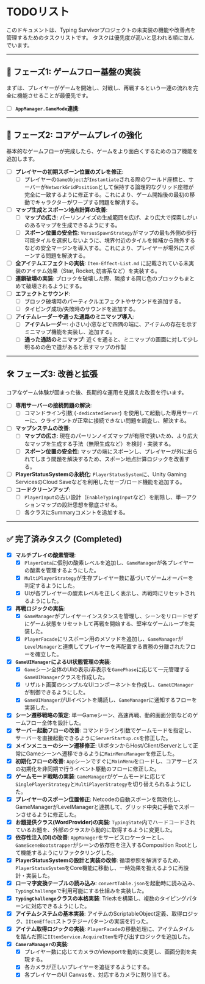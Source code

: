 # TODOリスト

このドキュメントは、Typing Survivorプロジェクトの未実装の機能や改善点を管理するためのタスクリストです。
タスクは優先度が高いと思われる順に並んでいます。

---

## 🚀 フェーズ1: ゲームフロー基盤の実装

まずは、プレイヤーがゲームを開始し、対戦し、再戦するという一連の流れを完全に機能させることが最優先です。

- [ ] **`AppManager.GameMode`連携**:

---

## 🚀 フェーズ2: コアゲームプレイの強化

基本的なゲームフローが完成したら、ゲームをより面白くするためのコア機能を追加します。

- [ ] **プレイヤーの初期スポーン位置のズレを修正**:
    - [ ] プレイヤーの`GameObject`が`Instantiate`される際のワールド座標と、サーバーが`NetworkGridPosition`として保持する論理的なグリッド座標が完全に一致するように修正する。これにより、ゲーム開始後の最初の移動でキャラクターがワープする問題を解消する。
- [ ] **マップ生成とスポーン地点計算の改善**:
    - [ ] **マップの広さ**: パーリンノイズの生成範囲を広げ、より広大で探索しがいのあるマップを生成できるようにする。
    - [ ] **スポーン位置の安全性**: `VersusSpawnStrategy`がマップの最も外側の歩行可能タイルを選択しないように、境界付近のタイルを候補から除外するなどの安全マージンを導入する。これにより、プレイヤーが場外にスポーンする問題を解決する。
- [ ] **全アイテムエフェクトの実装**: `Item-Effect-List.md` に記載されている未実装のアイテム効果（Star, Rocket, 妨害系など）を実装する。
- [ ] **連鎖破壊の実装**: ブロックを破壊した際、隣接する同じ色のブロックもまとめて破壊されるようにする。
- [ ] **エフェクトとサウンド**:
    - [ ] ブロック破壊時のパーティクルエフェクトやサウンドを追加する。
    - [ ] タイピング成功/失敗時のサウンドを追加する。
- [ ] **アイテムレーダーや通った通路のミニマップ導入**:
    - [ ] **アイテムレーダー**: 小さい小窓などで四隅の端に、アイテムの存在を示すミニマップ機能を実装し、追加する。
    - [ ] **通った通路のミニマップ**: 近くを通ると、ミニマップの画面に対して少し明るめの色で道があると示すマップの作製

---

## 🛠️ フェーズ3: 改善と拡張

コアなゲーム体験が固まった後、長期的な運用を見据えた改善を行います。

- [ ] **専用サーバーの接続問題の解決**:
    - [ ] コマンドライン引数 (`-dedicatedServer`) を使用して起動した専用サーバーに、クライアントが正常に接続できない問題を調査し、解決する。
- [ ] **マップシステムの改善**:
    - [ ] **マップの広さ**: 現在のパーリンノイズマップが有限で狭いため、より広大なマップを生成する手法（無限生成など）を検討・実装する。
    - [ ] **スポーン位置の安全性**: マップの端にスポーンし、プレイヤーが外に出られてしまう問題を解決するため、スポーン地点計算ロジックを改善する。
- [ ] **PlayerStatusSystemの永続化**: `PlayerStatusSystem`に、Unity Gaming ServicesのCloud Saveなどを利用したセーブ/ロード機能を追加する。
- [ ] **コードクリーンアップ**:
    - [ ] `PlayerInput`の古い設計（`EnableTypingInput`など）を削除し、単一アクションマップの設計思想を徹底させる。
    - [ ] 各クラスにSummaryコメントを追加する。

---

## ✅ 完了済みタスク (Completed)

- [x] **マルチプレイの酸素管理**:
    - [x] `PlayerData`に個別の酸素レベルを追加し、`GameManager`が各プレイヤーの酸素を管理するようにした。
    - [x] `MultiPlayerStrategy`が生存プレイヤー数に基づいてゲームオーバーを判定するようにした。
    - [x] UIが各プレイヤーの酸素レベルを正しく表示し、再戦時にリセットされるようにした。
- [x] **再戦ロジックの実装**:
    - [x] `GameManager`がプレイヤーインスタンスを管理し、シーンをリロードせずにゲーム状態をリセットして再戦を開始する、堅牢なゲームループを実装した。
    - [x] `PlayerFacade`にリスポーン用のメソッドを追加し、`GameManager`が`LevelManager`と連携してプレイヤーを再配置する責務の分離されたフローを確立した。
- [x] **`GameUIManager`によるUI状態管理の実装**:
    - [x] `Game`シーン全体のUIの表示/非表示を`GamePhase`に応じて一元管理する`GameUIManager`クラスを作成した。
    - [x] リザルト画面のシンプルなUIコンポーネントを作成し、`GameUIManager`が制御できるようにした。
    - [x] `GameUIManager`がUIイベントを購読し、`GameManager`に通知するフローを実装した。
- [x] **シーン遷移戦略の策定**: 単一Gameシーン、高速再戦、動的画面分割などのゲームフロー全体を設計した。
- [x] **サーバー起動フローの改善**: コマンドライン引数でゲームモードを指定し、サーバーを直接起動できるように`ServerStartup.cs`を修正した。
- [x] **メインメニューのシーン遷移修正**: UIボタンからHost/Client/Serverとして正常にGameシーンへ遷移できるように`MainMenuManager`を修正した。
- [x] **初期化フローの改善**: `App`シーンですぐに`MainMenu`をロードし、コアサービスの初期化を非同期で行うイベント駆動のフローに修正した。
- [x] **ゲームモード戦略の実装**: `GameManager`がゲームモードに応じて`SinglePlayerStrategy`と`MultiPlayerStrategy`を切り替えられるようにした。
- [x] **プレイヤーのスポーン位置修正**: Netcodeの自動スポーンを無効化し、GameManagerがLevelManagerと連携して、グリッド中央に手動でスポーンさせるように修正した。
- [x] **お題提供クラス(WordProvider)の実装**: `TypingState`内でハードコードされているお題を、外部のクラスから動的に取得するように変更した。
- [x] **依存性注入(DI)の改善**: `AppManager`をサービスロケーターとし、`GameSceneBootstrapper`がシーンの依存性を注入するComposition Rootとして機能するようにリファクタリングした。
- [x] **PlayerStatusSystemの設計と実装の改修**: 循環参照を解消するため、`PlayerStatusSystem`をCore機能に移動し、一時効果を扱えるように再設計・実装した。
- [x] **ローマ字変換テーブルの読み込み**: `convertTable.json`を起動時に読み込み、`TypingChallenge`で利用可能にする仕組みを実装した。
- [x] **`TypingChallenge`クラスの本格実装**: Trie木を構築し、複数のタイピングパターンに対応できるようにした。
- [x] **アイテムシステムの基本実装**: アイテムのScriptableObject定義、取得ロジック、`IItemEffect`ストラテジーパターンの実装を行った。
- [x] **アイテム取得ロジックの実装**: `PlayerFacade`の移動処理に、アイテムタイルを踏んだ際に`IItemService.AcquireItem`を呼び出すロジックを追加した。
- [x] **`CameraManager`の実装**:
    - [x] プレイヤー数に応じてカメラのViewportを動的に変更し、画面分割を実現する。
    - [x] 各カメラが正しいプレイヤーを追従するようにする。
    - [x] 各プレイヤーのUI Canvasを、対応するカメラに割り当てる。